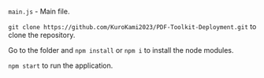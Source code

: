 `main.js` - Main file.

`git clone https://github.com/KuroKami2023/PDF-Toolkit-Deployment.git` to clone the repository.

Go to the folder and `npm install` or `npm i` to install the node modules.

`npm start` to run the application.
